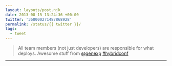 ```yaml
---
layout: layouts/post.njk
date: 2013-08-15 13:24:36 +00:00
twitter: '368000271487868928'
permalink: /status/{{ twitter }}/
tags: 
  - tweet
---
```


> All team members (not just developers) are responsible for what deploys. Awesome stuff from [@genexp](https://twitter.com/genexp) [#hybridconf](https://twitter.com/hashtag/hybridconf)

---

